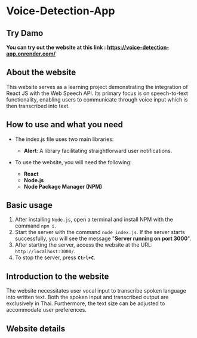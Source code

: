 # Voice-Detection-App
## Try Damo
**You can try out the website at this link : https://voice-detection-app.onrender.com/**

## About the website
This website serves as a learning project demonstrating the integration of React JS with the Web Speech API. Its primary focus is on speech-to-text functionality, enabling users to communicate through voice input which is then transcribed into text.

## How to use and what you need
* The index.js file uses two main libraries:
   * **Alert**: A library facilitating straightforward user notifications.

* To use the website, you will need the following:
   * **React** 
   * **Node.js**
   * **Node Package Manager (NPM)**

## Basic usage
1. After installing `Node.js`, open a terminal and install NPM with the command `npm i`.
2. Start the server with the command `node index.js`. If the server starts successfully, you will see the message "**Server running on port 3000**".
3. After starting the server, access the website at the URL: `http://localhost:3000/`.
4. To stop the server, press **`Ctrl+C`**.

## Introduction to the website
The website necessitates user vocal input to transcribe spoken language into written text. Both the spoken input and transcribed output are exclusively in Thai. Furthermore, the text size can be adjusted to accommodate user preferences.

## Website details
